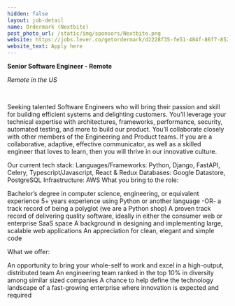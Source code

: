 ```yaml
---
hidden: false
layout: job-detail
name: Ordermark (Nextbite)
post_photo_url: /static/img/sponsors/Nextbite.png
website: https://jobs.lever.co/getordermark/d2228f35-fe51-484f-86f7-85262e0e3290
website_text: Apply here
---
```


**Senior Software Engineer - Remote**

*Remote in the US*

<br/>

Seeking talented Software Engineers who will bring their passion and skill for building efficient systems and delighting customers. You’ll leverage your technical expertise with architectures, frameworks, performance, security, automated testing, and more to build our product. You’ll collaborate closely with other members of the Engineering and Product teams. If you are a collaborative, adaptive, effective communicator, as well as a skilled engineer that loves to learn, then you will thrive in our innovative culture.

Our current tech stack:
Languages/Frameworks: Python, Django, FastAPI, Celery, Typescript/Javascript, React & Redux
Databases: Google Datastore, PostgreSQL
Infrastructure: AWS
What you bring to the role:

Bachelor’s degree in computer science, engineering, or equivalent experience
5+ years experience using Python or another language -OR- a track record of being a polyglot (we are a Python shop)
A proven track record of delivering quality software, ideally in either the consumer web or enterprise SaaS space
A background in designing and implementing large, scalable web applications
An appreciation for clean, elegant and simple code

What we offer:

An opportunity to bring your whole-self to work and excel in a high-output, distributed team
An engineering team ranked in the top 10% in diversity among similar sized companies
A chance to help define the technology landscape of a fast-growing enterprise where innovation is expected and required
